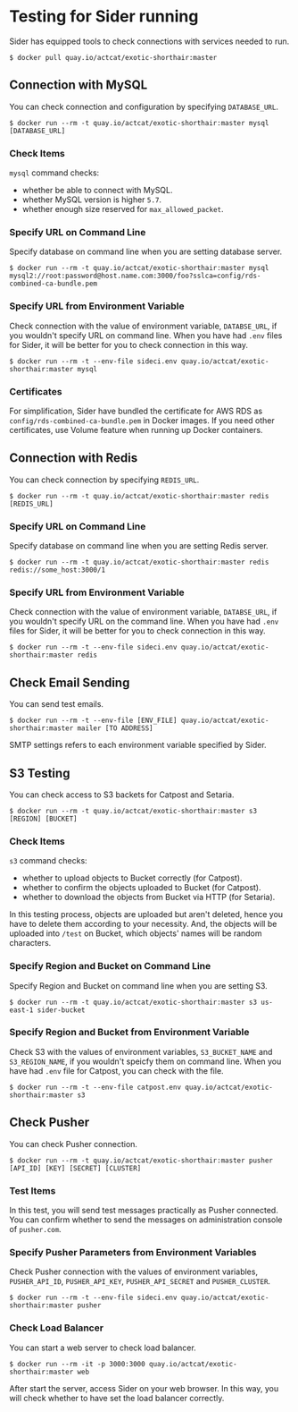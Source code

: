 # Testing for Sider running

Sider has equipped tools to check connections with services needed to run.

```
$ docker pull quay.io/actcat/exotic-shorthair:master
```

## Connection with MySQL
You can check connection and configuration by specifying `DATABASE_URL`.

```
$ docker run --rm -t quay.io/actcat/exotic-shorthair:master mysql [DATABASE_URL]
```

### Check Items
`mysql` command checks:

* whether be able to connect with MySQL.
* whether MySQL version is higher `5.7`.
* whether enough size reserved for `max_allowed_packet`.

### Specify URL on Command Line
Specify database on command line when you are setting database server.

```
$ docker run --rm -t quay.io/actcat/exotic-shorthair:master mysql mysql2://root:password@host.name.com:3000/foo?sslca=config/rds-combined-ca-bundle.pem
```

### Specify URL from Environment Variable
Check connection with the value of environment variable, `DATABSE_URL`, if you wouldn't specify URL on command line. When you have had `.env` files for Sider, it will be better for you to check connection in this way.

```
$ docker run --rm -t --env-file sideci.env quay.io/actcat/exotic-shorthair:master mysql
```

### Certificates
For simplification, Sider have bundled the certificate for AWS RDS as `config/rds-combined-ca-bundle.pem` in Docker images. If you need other certificates, use Volume feature when running up Docker containers.

## Connection with Redis
You can check connection by specifying `REDIS_URL`.

```
$ docker run --rm -t quay.io/actcat/exotic-shorthair:master redis [REDIS_URL]
```

### Specify URL on Command Line
Specify database on command line when you are setting Redis server.

```
$ docker run --rm -t quay.io/actcat/exotic-shorthair:master redis redis://some_host:3000/1
```

### Specify URL from Environment Variable
Check connection with the value of environment variable, `DATABSE_URL`, if you wouldn't specify URL on the command line. When you have had `.env` files for Sider, it will be better for you to check connection in this way.

```
$ docker run --rm -t --env-file sideci.env quay.io/actcat/exotic-shorthair:master redis
```

## Check Email Sending
You can send test emails.

```
$ docker run --rm -t --env-file [ENV_FILE] quay.io/actcat/exotic-shorthair:master mailer [TO ADDRESS]
```

SMTP settings refers to each environment variable specified by Sider.

## S3 Testing
You can check access to S3 backets for Catpost and Setaria.

```
$ docker run --rm -t quay.io/actcat/exotic-shorthair:master s3 [REGION] [BUCKET]
```

### Check Items
`s3` command checks:

* whether to upload objects to Bucket correctly (for Catpost).
* whether to confirm the objects uploaded to Bucket (for Catpost).
* whether to download the objects from Bucket via HTTP (for Setaria).

In this testing process, objects are uploaded but aren't deleted, hence you have to delete them according to your necessity. And, the objects will be uploaded into `/test` on Bucket, which objects' names will be random characters.

### Specify Region and Bucket on Command Line
Specify Region and Bucket on command line when you are setting S3.

```
$ docker run --rm -t quay.io/actcat/exotic-shorthair:master s3 us-east-1 sider-bucket
```

### Specify Region and Bucket from Environment Variable
Check S3 with the values of environment variables, `S3_BUCKET_NAME` and `S3_REGION_NAME`, if you wouldn't speicfy them on command line. When you have had `.env` file for Catpost, you can check with the file.

```
$ docker run --rm -t --env-file catpost.env quay.io/actcat/exotic-shorthair:master s3
```

## Check Pusher
You can check Pusher connection.

```
$ docker run --rm -t quay.io/actcat/exotic-shorthair:master pusher [API_ID] [KEY] [SECRET] [CLUSTER]
```

### Test Items
In this test, you will send test messages practically as Pusher connected. You can confirm whether to send the messages on administration console of `pusher.com`.

### Specify Pusher Parameters from Environment Variables
Check Pusher connection with the values of environment variables, `PUSHER_API_ID`, `PUSHER_API_KEY`, `PUSHER_API_SECRET` and `PUSHER_CLUSTER`.

```
$ docker run --rm -t --env-file sideci.env quay.io/actcat/exotic-shorthair:master pusher
```

### Check Load Balancer
You can start a web server to check load balancer.

```
$ docker run --rm -it -p 3000:3000 quay.io/actcat/exotic-shorthair:master web
```

After start the server, access Sider on your web browser. In this way, you will check whether to have set the load balancer correctly.

